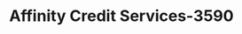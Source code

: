 ---
f_zip-code: 60455
f_state-code: IL
title: Affinity Credit Services-3590
f_phone: 708-952-9777
f_city-only: Bridgeview
f_address: 10272 S Harlem Ave Bridgeview
f_location-unique-id: '3590'
slug: affinity-credit-services-3590
updated-on: '2024-05-30T13:46:58.046Z'
created-on: '2024-05-30T13:36:59.803Z'
published-on: '2024-05-30T13:54:32.469Z'
f_city-state: cms/city/bridgeview-il.md
f_company: cms/company/affinity-credit-services.md
f_state: cms/state/illinois.md
layout: '[payday-loan].html'
tags: payday-loan
---